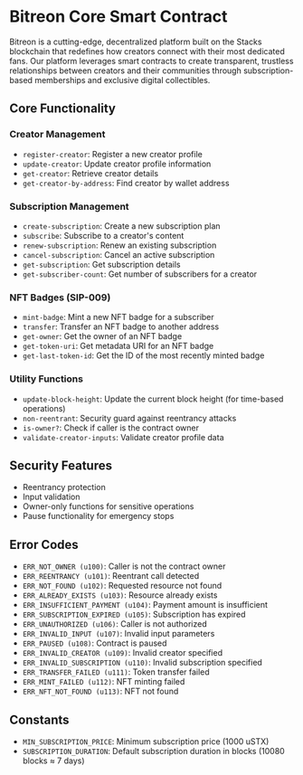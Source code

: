 # Bitreon Core Smart Contract

Bitreon is a cutting-edge, decentralized platform built on the Stacks blockchain that redefines how creators connect with their most dedicated fans. Our platform leverages smart contracts to create transparent, trustless relationships between creators and their communities through subscription-based memberships and exclusive digital collectibles.

## Core Functionality

### Creator Management
- `register-creator`: Register a new creator profile
- `update-creator`: Update creator profile information
- `get-creator`: Retrieve creator details
- `get-creator-by-address`: Find creator by wallet address

### Subscription Management
- `create-subscription`: Create a new subscription plan
- `subscribe`: Subscribe to a creator's content
- `renew-subscription`: Renew an existing subscription
- `cancel-subscription`: Cancel an active subscription
- `get-subscription`: Get subscription details
- `get-subscriber-count`: Get number of subscribers for a creator

### NFT Badges (SIP-009)
- `mint-badge`: Mint a new NFT badge for a subscriber
- `transfer`: Transfer an NFT badge to another address
- `get-owner`: Get the owner of an NFT badge
- `get-token-uri`: Get metadata URI for an NFT badge
- `get-last-token-id`: Get the ID of the most recently minted badge

### Utility Functions
- `update-block-height`: Update the current block height (for time-based operations)
- `non-reentrant`: Security guard against reentrancy attacks
- `is-owner?`: Check if caller is the contract owner
- `validate-creator-inputs`: Validate creator profile data

## Security Features
- Reentrancy protection
- Input validation
- Owner-only functions for sensitive operations
- Pause functionality for emergency stops

## Error Codes
- `ERR_NOT_OWNER (u100)`: Caller is not the contract owner
- `ERR_REENTRANCY (u101)`: Reentrant call detected
- `ERR_NOT_FOUND (u102)`: Requested resource not found
- `ERR_ALREADY_EXISTS (u103)`: Resource already exists
- `ERR_INSUFFICIENT_PAYMENT (u104)`: Payment amount is insufficient
- `ERR_SUBSCRIPTION_EXPIRED (u105)`: Subscription has expired
- `ERR_UNAUTHORIZED (u106)`: Caller is not authorized
- `ERR_INVALID_INPUT (u107)`: Invalid input parameters
- `ERR_PAUSED (u108)`: Contract is paused
- `ERR_INVALID_CREATOR (u109)`: Invalid creator specified
- `ERR_INVALID_SUBSCRIPTION (u110)`: Invalid subscription specified
- `ERR_TRANSFER_FAILED (u111)`: Token transfer failed
- `ERR_MINT_FAILED (u112)`: NFT minting failed
- `ERR_NFT_NOT_FOUND (u113)`: NFT not found

## Constants
- `MIN_SUBSCRIPTION_PRICE`: Minimum subscription price (1000 uSTX)
- `SUBSCRIPTION_DURATION`: Default subscription duration in blocks (10080 blocks ≈ 7 days)

